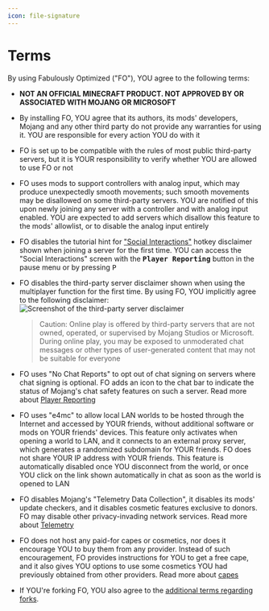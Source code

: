 ```yaml
---
icon: file-signature
---
```


# Terms

By using Fabulously Optimized ("FO"), YOU agree to the following terms:

* **NOT AN OFFICIAL MINECRAFT PRODUCT. NOT APPROVED BY OR ASSOCIATED WITH MOJANG OR MICROSOFT**
* By installing FO, YOU agree that its authors, its mods' developers, Mojang and any other third party do not provide any warranties for using it. YOU are responsible for every action YOU do with it
* FO is set up to be compatible with the rules of most public third-party servers, but it is YOUR responsibility to verify whether YOU are allowed to use FO or not
* FO uses mods to support controllers with analog input, which may produce unexpectedly smooth movements; such smooth movements may be disallowed on some third-party servers. YOU are notified of this upon newly joining any server with a controller and with analog input enabled. YOU are expected to add servers which disallow this feature to the mods' allowlist, or to disable the analog input entirely
* FO disables the tutorial hint for ["Social Interactions"](https://minecraft.wiki/w/Social_interactions#Usage) hotkey disclaimer shown when joining a server for the first time. YOU can access the "Social Interactions" screen with the <kbd>**Player Reporting**</kbd> button in the pause menu or by pressing <kbd>P</kbd>
*   FO disables the third-party server disclaimer shown when using the multiplayer function for the first time. By using FO, YOU implicitly agree to the following disclaimer:
    ![Screenshot of the third-party server disclaimer](https://minecraft.wiki/images/Multiplayer_disclaimer.png)

    > Caution: Online play is offered by third-party servers that are not owned, operated, or supervised by Mojang Studios or Microsoft. During online play, you may be exposed to unmoderated chat messages or other types of user-generated content that may not be suitable for everyone
* FO uses "No Chat Reports" to opt out of chat signing on servers where chat signing is optional. FO adds an icon to the chat bar to indicate the status of Mojang's chat safety features on such a server. Read more about [Player Reporting](../info/mods/player-reporting.md)
* FO uses "e4mc" to allow local LAN worlds to be hosted through the Internet and accessed by YOUR friends, without additional software or mods on YOUR friends' devices. This feature only activates when opening a world to LAN, and it connects to an external proxy server, which generates a randomized subdomain for YOUR friends. FO does not share YOUR IP address with YOUR friends. This feature is automatically disabled once YOU disconnect from the world, or once YOU click on the link shown automatically in chat as soon as the world is opened to LAN
* FO disables Mojang's "Telemetry Data Collection", it disables its mods' update checkers, and it disables cosmetic features exclusive to donors. FO may disable other privacy-invading network services. Read more about [Telemetry](../info/telemetry.md)
* FO does not host any paid-for capes or cosmetics, nor does it encourage YOU to buy them from any provider. Instead of such encouragement, FO provides instructions for YOU to get a free cape, and it also gives YOU options to use some cosmetics YOU had previously obtained from other providers. Read more about [capes](../info/mods/capes.md)
* If YOU're forking FO, YOU also agree to the [additional terms regarding forks](contribute/fork.md).

